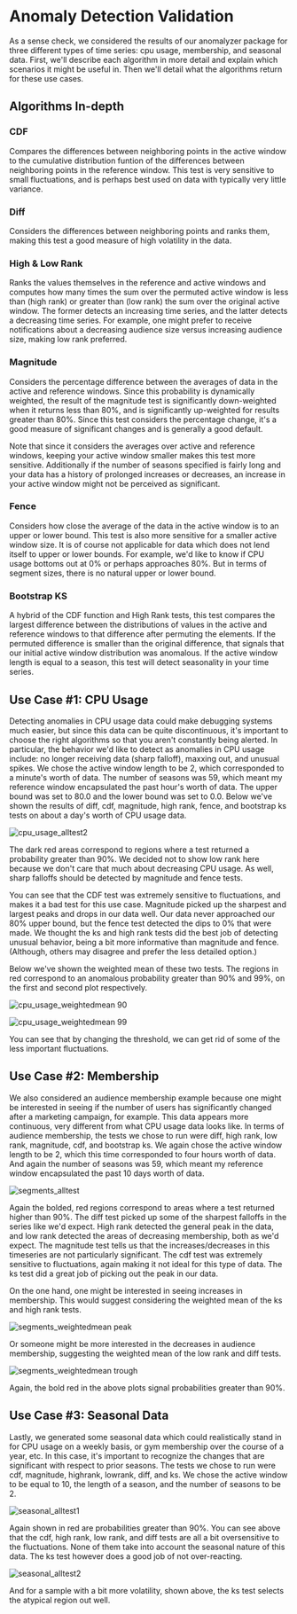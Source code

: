 
# Anomaly Detection Validation

As a sense check, we considered the results of our anomalyzer package for three different types of time series: cpu usage, membership, and seasonal data. First, we'll describe each algorithm in more detail and explain which scenarios it might be useful in. Then we'll detail what the algorithms return for these use cases.

## Algorithms In-depth

### CDF

Compares the differences between neighboring points in the active window to the cumulative distribution funtion of the differences between neighboring points in the reference window. This test is very sensitive to small fluctuations, and is perhaps best used on data with typically very little variance.

### Diff 

Considers the differences between neighboring points and ranks them, making this test a good measure of high volatility in the data. 

### High & Low Rank

Ranks the values themselves in the reference and active windows and computes how many times the sum over the permuted active window is less than (high rank) or greater than (low rank) the sum over the original active window. The former detects an increasing time series, and the latter detects a decreasing time series. For example, one might prefer to receive notifications about a decreasing audience size versus increasing audience size, making low rank preferred.

### Magnitude 

Considers the percentage difference between the averages of data in the active and reference windows. Since this probability is dynamically weighted, the result of the magnitude test is significantly down-weighted when it returns less than 80%, and is significantly up-weighted for results greater than 80%. Since this test considers the percentage change, it's a good measure of significant changes and is generally a good default.

Note that since it considers the averages over active and reference windows, keeping your active window smaller makes this test more sensitive. Additionally if the number of seasons specified is fairly long and your data has a history of prolonged increases or decreases, an increase in your active window might not be perceived as significant.

### Fence

Considers how close the average of the data in the active window is to an upper or lower bound. This test is also more sensitive for a smaller active window size. It is of course not applicable for data which does not lend itself to upper or lower bounds. For example, we'd like to know if CPU usage bottoms out at 0% or perhaps approaches 80%. But in terms of segment sizes, there is no natural upper or lower bound.

### Bootstrap KS

A hybrid of the CDF function and High Rank tests, this test compares the largest difference between the distributions of values in the active and reference windows to that difference after permuting the elements. If the permuted difference is smaller than the original difference, that signals that our initial active window distribution was anomalous. If the active window length is equal to a season, this test will detect seasonality in your time series.

## Use Case #1: CPU Usage

Detecting anomalies in CPU usage data could make debugging systems much easier, but since this data can be quite discontinuous, it's important to choose the right algorithms so that you aren't constantly being alerted. In particular, the behavior we'd like to detect as anomalies in CPU usage include: no longer receiving data (sharp falloff), maxxing out, and unusual spikes. We chose the active window length to be 2, which corresponded to a minute's worth of data. The number of seasons was 59, which meant my reference window encapsulated the past hour's worth of data. The upper bound was set to 80.0 and the lower bound was set to 0.0. Below we've shown the results of diff, cdf, magnitude, high rank, fence, and bootstrap ks tests on about a day's worth of CPU usage data. 

![cpu_usage_alltest2](https://cloud.githubusercontent.com/assets/6633242/4891879/6268d76c-63ac-11e4-97e0-cf0480630461.png)

The dark red areas correspond to regions where a test returned a probability greater than 90%. We decided not to show low rank here because we don't care that much about decreasing CPU usage. As well, sharp falloffs should be detected by magnitude and fence tests.

You can see that the CDF test was extremely sensitive to fluctuations, and makes it a bad test for this use case. Magnitude picked up the sharpest and largest peaks and drops in our data well. Our data never approached our 80% upper bound, but the fence test detected the dips to 0% that were made. We thought the ks and high rank tests did the best job of detecting unusual behavior, being a bit more informative than magnitude and fence. (Although, others may disagree and prefer the less detailed option.)

Below we've shown the weighted mean of these two tests. The regions in red correspond to an anomalous probability greater than 90% and 99%, on the first and second plot respectively.

![cpu_usage_weightedmean 90](https://cloud.githubusercontent.com/assets/6633242/4891900/944f2268-63ac-11e4-8b0c-ed80d8f5853a.png)

![cpu_usage_weightedmean 99](https://cloud.githubusercontent.com/assets/6633242/4891903/a09eadcc-63ac-11e4-9594-a82726d11b79.png)

You can see that by changing the threshold, we can get rid of some of the less important fluctuations.

## Use Case #2: Membership

We also considered an audience membership example because one might be interested in seeing if the number of users has significantly changed after a marketing campaign, for example. This data appears more continuous, very different from what CPU usage data looks like. In terms of audience membership, the tests we chose to run were diff, high rank, low rank, magnitude, cdf, and bootstrap ks. We again chose the active window length to be 2, which this time corresponded to four hours worth of data. And again the number of seasons was 59, which meant my reference window encapsulated the past 10 days worth of data.

![segments_alltest](https://cloud.githubusercontent.com/assets/6633242/4890831/88285d1a-63a2-11e4-8f77-f1ca8c74689d.png)

Again the bolded, red regions correspond to areas where a test returned higher than 90%. The diff test picked up some of the sharpest falloffs in the series like we'd expect. High rank detected the general peak in the data, and low rank detected the areas of decreasing membership, both as we'd expect. The magnitude test tells us that the increases/decreases in this timeseries are not particularly significant. The cdf test was extremely sensitive to fluctuations, again making it not ideal for this type of data. The ks test did a great job of picking out the peak in our data. 

On the one hand, one might be interested in seeing increases in membership. This would suggest considering the weighted mean of the ks and high rank tests. 

![segments_weightedmean peak](https://cloud.githubusercontent.com/assets/6633242/4892393/b7f6f808-63b1-11e4-9285-0b2dae7a1ba6.png)

Or someone might be more interested in the decreases in audience membership, suggesting the weighted mean of the low rank and diff tests.

![segments_weightedmean trough](https://cloud.githubusercontent.com/assets/6633242/4892397/c47b0218-63b1-11e4-82c9-4327d9370d84.png)

Again, the bold red in the above plots signal probabilities greater than 90%.

## Use Case #3: Seasonal Data

Lastly, we generated some seasonal data which could realistically stand in for CPU usage on a weekly basis, or gym membership over the course of a year, etc. In this case, it's important to recognize the changes that are significant with respect to prior seasons. The tests we chose to run were cdf, magnitude, highrank, lowrank, diff, and ks. We chose the active window to be equal to 10, the length of a season, and the number of seasons to be 2.

![seasonal_alltest1](https://cloud.githubusercontent.com/assets/6633242/4910185/1d136742-647c-11e4-9524-c36c7e3befba.png)

Again shown in red are probabilities greater than 90%. You can see above that the cdf, high rank, low rank, and diff tests are all a bit oversensitive to the fluctuations. None of them take into account the seasonal nature of this data. The ks test however does a good job of not over-reacting. 

![seasonal_alltest2](https://cloud.githubusercontent.com/assets/6633242/4910189/28aa1f6a-647c-11e4-9854-cf37f1cf5be3.png)

And for a sample with a bit more volatility, shown above, the ks test selects the atypical region out well.

